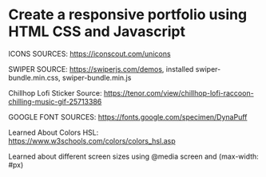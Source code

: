# Create a responsive portfolio using HTML CSS and Javascript

ICONS SOURCES: https://iconscout.com/unicons

SWIPER SOURCE: https://swiperjs.com/demos, installed swiper-bundle.min.css, swiper-bundle.min.js

Chillhop Lofi Sticker Source: https://tenor.com/view/chillhop-lofi-raccoon-chilling-music-gif-25713386

GOOGLE FONT SOURCES: https://fonts.google.com/specimen/DynaPuff

Learned About Colors HSL: https://www.w3schools.com/colors/colors_hsl.asp

Learned about different screen sizes using @media screen and (max-width: #px)
